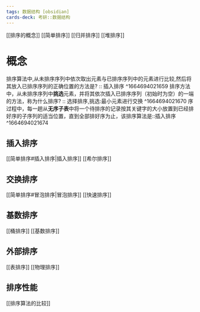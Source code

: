 ```yaml
---
tags: 数据结构 [obsidian]
cards-deck: 考研::数据结构
---
```



[[排序的概念]]
[[简单排序]]
[[归并排序]]
[[堆排序]]

# 概念
排序算法中,从未排序序列中依次取出元素与已排序序列中的元素进行比较,然后将其放入已排序序列的正确位置的方法是? :: 插入排序 ^1664694021659
排序方法中，从未排序序列中**挑选**元素，并将其依次插入已排序序列（初始时为空）的一端的方法，称为什么排序? :: 选择排序,挑选:最小元素进行交换 ^1664694021670
序过程中，每一趟从**无序子表**中将一个待排序的记录按其关键字的大小放置到已经排好序的子序列的适当位置，直到全部排好序为止，该排序算法是::插入排序 ^1664694021674


## 插入排序
[[简单排序#插入排序|插入排序]]
[[希尔排序]]
## 交换排序
[[简单排序#冒泡排序|冒泡排序]]
[[快速排序]]
## 基数排序
[[桶排序]]
[[基数排序]]
## 外部排序
[[表排序]]
[[物理排序]]
## 排序性能
[[排序算法的比较]]
